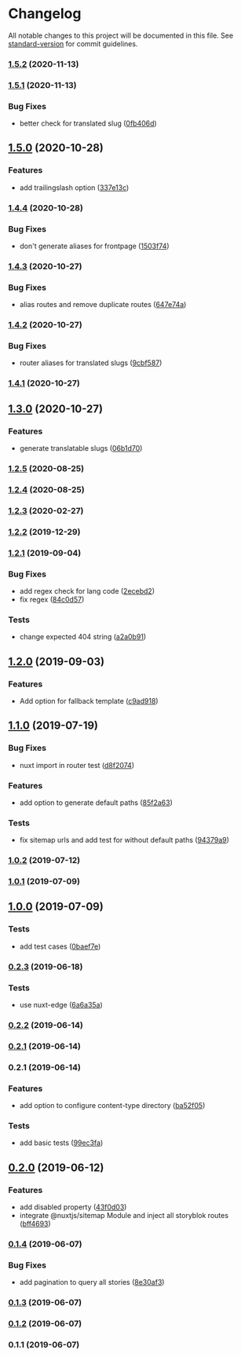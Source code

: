 # Changelog

All notable changes to this project will be documented in this file. See [standard-version](https://github.com/conventional-changelog/standard-version) for commit guidelines.

### [1.5.2](https://github.com/wearewondrous/nuxt-storyblok-router/compare/v1.5.1...v1.5.2) (2020-11-13)

### [1.5.1](https://github.com/wearewondrous/nuxt-storyblok-router/compare/v1.5.0...v1.5.1) (2020-11-13)


### Bug Fixes

* better check for translated slug ([0fb406d](https://github.com/wearewondrous/nuxt-storyblok-router/commit/0fb406de7dae883c79253aa2d6c61226db433bd4))

## [1.5.0](https://github.com/wearewondrous/nuxt-storyblok-router/compare/v1.4.4...v1.5.0) (2020-10-28)


### Features

* add trailingslash option ([337e13c](https://github.com/wearewondrous/nuxt-storyblok-router/commit/337e13c5e42250b7182c96924e48ed1e38adc135))

### [1.4.4](https://github.com/wearewondrous/nuxt-storyblok-router/compare/v1.4.3...v1.4.4) (2020-10-28)


### Bug Fixes

* don't generate aliases for frontpage ([1503f74](https://github.com/wearewondrous/nuxt-storyblok-router/commit/1503f74e0b328c9e7744d273bf989ba713443bc0))

### [1.4.3](https://github.com/wearewondrous/nuxt-storyblok-router/compare/v1.4.2...v1.4.3) (2020-10-27)


### Bug Fixes

* alias routes and remove duplicate routes ([647e74a](https://github.com/wearewondrous/nuxt-storyblok-router/commit/647e74a16b80ddd5f014050d7183617cb6059b01))

### [1.4.2](https://github.com/wearewondrous/nuxt-storyblok-router/compare/v1.4.1...v1.4.2) (2020-10-27)


### Bug Fixes

* router aliases for translated slugs ([9cbf587](https://github.com/wearewondrous/nuxt-storyblok-router/commit/9cbf587551b1fdb7195f31e81ec6b42ab2326815))

### [1.4.1](https://github.com/wearewondrous/nuxt-storyblok-router/compare/v1.3.0...v1.4.1) (2020-10-27)

## [1.3.0](https://github.com/wearewondrous/nuxt-storyblok-router/compare/v1.2.5...v1.3.0) (2020-10-27)


### Features

* generate translatable slugs ([06b1d70](https://github.com/wearewondrous/nuxt-storyblok-router/commit/06b1d70c38a38fccaf96246d9d3b08b2450b3431))

### [1.2.5](https://github.com/wearewondrous/nuxt-storyblok-router/compare/v1.2.4...v1.2.5) (2020-08-25)

### [1.2.4](https://github.com/wearewondrous/nuxt-storyblok-router/compare/v1.2.3...v1.2.4) (2020-08-25)

### [1.2.3](https://github.com/wearewondrous/nuxt-storyblok-router/compare/v1.2.2...v1.2.3) (2020-02-27)



### [1.2.2](https://github.com/wearewondrous/nuxt-storyblok-router/compare/v1.2.1...v1.2.2) (2019-12-29)



### [1.2.1](https://github.com/wearewondrous/nuxt-storyblok-router/compare/v1.2.0...v1.2.1) (2019-09-04)


### Bug Fixes

* add regex check for lang code ([2ecebd2](https://github.com/wearewondrous/nuxt-storyblok-router/commit/2ecebd2))
* fix regex ([84c0d57](https://github.com/wearewondrous/nuxt-storyblok-router/commit/84c0d57))


### Tests

* change expected 404 string ([a2a0b91](https://github.com/wearewondrous/nuxt-storyblok-router/commit/a2a0b91))



## [1.2.0](https://github.com/wearewondrous/nuxt-storyblok-router/compare/v1.1.0...v1.2.0) (2019-09-03)


### Features

* Add option for fallback template ([c9ad918](https://github.com/wearewondrous/nuxt-storyblok-router/commit/c9ad918))



## [1.1.0](https://github.com/wearewondrous/nuxt-storyblok-router/compare/v1.0.2...v1.1.0) (2019-07-19)


### Bug Fixes

* nuxt import in router test ([d8f2074](https://github.com/wearewondrous/nuxt-storyblok-router/commit/d8f2074))


### Features

* add option to generate default paths ([85f2a63](https://github.com/wearewondrous/nuxt-storyblok-router/commit/85f2a63))


### Tests

* fix sitemap urls and add test for without default paths ([94379a9](https://github.com/wearewondrous/nuxt-storyblok-router/commit/94379a9))



### [1.0.2](https://github.com/wearewondrous/nuxt-storyblok-router/compare/v1.0.1...v1.0.2) (2019-07-12)



### [1.0.1](https://github.com/wearewondrous/nuxt-storyblok-router/compare/v1.0.0...v1.0.1) (2019-07-09)



## [1.0.0](https://github.com/wearewondrous/nuxt-storyblok-router/compare/v0.2.3...v1.0.0) (2019-07-09)


### Tests

* add test cases ([0baef7e](https://github.com/wearewondrous/nuxt-storyblok-router/commit/0baef7e))



### [0.2.3](https://github.com/wearewondrous/nuxt-storyblok-router/compare/v0.2.2...v0.2.3) (2019-06-18)


### Tests

* use nuxt-edge ([6a6a35a](https://github.com/wearewondrous/nuxt-storyblok-router/commit/6a6a35a))



### [0.2.2](https://github.com/wearewondrous/nuxt-storyblok-router/compare/v0.2.1...v0.2.2) (2019-06-14)



### [0.2.1](https://github.com/wearewondrous/nuxt-storyblok-router/compare/v0.2.0...v0.2.1) (2019-06-14)



### 0.2.1 (2019-06-14)


### Features

* add option to configure content-type directory ([ba52f05](https://github.com/wearewondrous/nuxt-storyblok-router/commit/ba52f05))


### Tests

* add basic tests ([99ec3fa](https://github.com/wearewondrous/nuxt-storyblok-router/commit/99ec3fa))



## [0.2.0](https://github.com/wearewondrous/nuxt-storyblok-router/compare/v0.1.4...v0.2.0) (2019-06-12)


### Features

* add disabled property ([43f0d03](https://github.com/wearewondrous/nuxt-storyblok-router/commit/43f0d03))
* integrate @nuxtjs/sitemap Module and inject all storyblok routes ([bff4693](https://github.com/wearewondrous/nuxt-storyblok-router/commit/bff4693))



### [0.1.4](https://github.com/wearewondrous/nuxt-storyblok-router/compare/v0.1.3...v0.1.4) (2019-06-07)


### Bug Fixes

* add pagination to query all stories ([8e30af3](https://github.com/wearewondrous/nuxt-storyblok-router/commit/8e30af3))



### [0.1.3](https://github.com/wearewondrous/nuxt-storyblok-router/compare/v0.1.2...v0.1.3) (2019-06-07)



### [0.1.2](https://github.com/wearewondrous/nuxt-storyblok-router/compare/v0.1.1...v0.1.2) (2019-06-07)



### 0.1.1 (2019-06-07)
